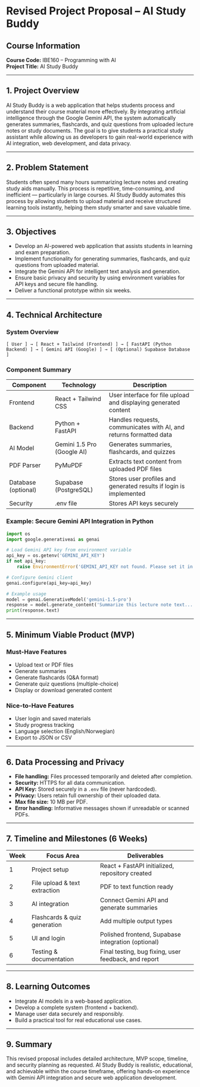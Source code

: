 # Revised Project Proposal – AI Study Buddy

## Course Information
**Course Code:** IBE160 – Programming with AI  
**Project Title:** AI Study Buddy  

---

## 1. Project Overview
AI Study Buddy is a web application that helps students process and understand their course material more effectively. 
By integrating artificial intelligence through the Google Gemini API, the system automatically generates summaries, 
flashcards, and quiz questions from uploaded lecture notes or study documents. 
The goal is to give students a practical study assistant while allowing us as developers to gain real-world experience 
with AI integration, web development, and data privacy.

---

## 2. Problem Statement
Students often spend many hours summarizing lecture notes and creating study aids manually. 
This process is repetitive, time-consuming, and inefficient — particularly in large courses. 
AI Study Buddy automates this process by allowing students to upload material and receive structured learning tools instantly, 
helping them study smarter and save valuable time.

---

## 3. Objectives
- Develop an AI-powered web application that assists students in learning and exam preparation.  
- Implement functionality for generating summaries, flashcards, and quiz questions from uploaded material.  
- Integrate the Gemini API for intelligent text analysis and generation.  
- Ensure basic privacy and security by using environment variables for API keys and secure file handling.  
- Deliver a functional prototype within six weeks.  

---

## 4. Technical Architecture

### System Overview
```
[ User ] → [ React + Tailwind (Frontend) ] → [ FastAPI (Python Backend) ] → [ Gemini API (Google) ] → [ (Optional) Supabase Database ]
```

### Component Summary

| Component | Technology | Description |
|------------|-------------|--------------|
| Frontend | React + Tailwind CSS | User interface for file upload and displaying generated content |
| Backend | Python + FastAPI | Handles requests, communicates with AI, and returns formatted data |
| AI Model | Gemini 1.5 Pro (Google AI) | Generates summaries, flashcards, and quizzes |
| PDF Parser | PyMuPDF | Extracts text content from uploaded PDF files |
| Database (optional) | Supabase (PostgreSQL) | Stores user profiles and generated results if login is implemented |
| Security | .env file | Stores API keys securely |

### Example: Secure Gemini API Integration in Python
```python
import os
import google.generativeai as genai

# Load Gemini API key from environment variable
api_key = os.getenv('GEMINI_API_KEY')
if not api_key:
    raise EnvironmentError('GEMINI_API_KEY not found. Please set it in your .env file.')

# Configure Gemini client
genai.configure(api_key=api_key)

# Example usage
model = genai.GenerativeModel('gemini-1.5-pro')
response = model.generate_content('Summarize this lecture note text...')
print(response.text)
```

---

## 5. Minimum Viable Product (MVP)

### Must-Have Features
- Upload text or PDF files  
- Generate summaries  
- Generate flashcards (Q&A format)  
- Generate quiz questions (multiple-choice)  
- Display or download generated content  

### Nice-to-Have Features
- User login and saved materials  
- Study progress tracking  
- Language selection (English/Norwegian)  
- Export to JSON or CSV  

---

## 6. Data Processing and Privacy
- **File handling:** Files processed temporarily and deleted after completion.  
- **Security:** HTTPS for all data communication.  
- **API Key:** Stored securely in a `.env` file (never hardcoded).  
- **Privacy:** Users retain full ownership of their uploaded data.  
- **Max file size:** 10 MB per PDF.  
- **Error handling:** Informative messages shown if unreadable or scanned PDFs.  

---

## 7. Timeline and Milestones (6 Weeks)

| Week | Focus Area | Deliverables |
|------|-------------|--------------|
| 1 | Project setup | React + FastAPI initialized, repository created |
| 2 | File upload & text extraction | PDF to text function ready |
| 3 | AI integration | Connect Gemini API and generate summaries |
| 4 | Flashcards & quiz generation | Add multiple output types |
| 5 | UI and login | Polished frontend, Supabase integration (optional) |
| 6 | Testing & documentation | Final testing, bug fixing, user feedback, and report |

---

## 8. Learning Outcomes
- Integrate AI models in a web-based application.  
- Develop a complete system (frontend + backend).  
- Manage user data securely and responsibly.  
- Build a practical tool for real educational use cases.  

---

## 9. Summary
This revised proposal includes detailed architecture, MVP scope, timeline, and security planning as requested. 
AI Study Buddy is realistic, educational, and achievable within the course timeframe, offering hands-on experience 
with Gemini API integration and secure web application development.
